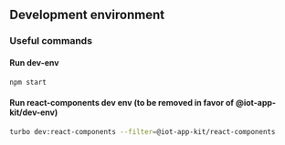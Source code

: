 ## Development environment

### Useful commands

#### Run dev-env

```sh
npm start
```

#### Run react-components dev env (to be removed in favor of @iot-app-kit/dev-env)

```sh
turbo dev:react-components --filter=@iot-app-kit/react-components
```
